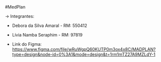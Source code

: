 #MedPlan

-> Integrantes: 
- Debora da Silva Amaral - RM: 550412
- Lívia Namba Seraphim - RM: 97819

- Link do Figma: https://www.figma.com/file/wRuWgpQ60KUTP0m3ox4x8C/MADPLAN?type=design&node-id=0%3A1&mode=design&t=1rm1mTZ27A9MZLdY-1
